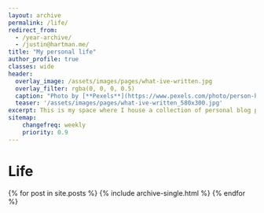 ```yaml
---
layout: archive
permalink: /life/
redirect_from:
  - /year-archive/
  - /justin@hartman.me/
title: "My personal life"
author_profile: true
classes: wide
header:
  overlay_image: /assets/images/pages/what-ive-written.jpg
  overlay_filter: rgba(0, 0, 0, 0.5)
  caption: "Photo by [**Pexels**](https://www.pexels.com/photo/person-holding-black-and-orange-typewriter-891674/)"
  teaser: '/assets/images/pages/what-ive-written_580x300.jpg'
excerpt: This is my space where I house a collection of personal blog posts which I've written over the years. Both current as well as older writings from my original blog are featured here below.
sitemap:
    changefreq: weekly
    priority: 0.9
---
```

<div class="grid__wrapper">
    <h1 id="posts" class="archive__subtitle">Life</h1>
  {% for post in site.posts %}
    {% include archive-single.html %}
  {% endfor %}
</div>
